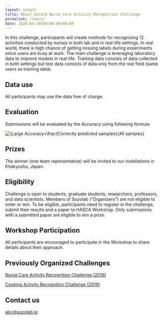 ```yaml
---
layout: single
title: About Second Nurse Care Activity Recognition Challenge
permalink: /learn/
date: 2020-05-30T00:00:00+09:00
---
```


In this challenge, participants will create methods for recognizing 12 activities conducted by nurses in both lab and in real-life settings. In real world, there is high chance of getting missing labels during experiments since users are busy at work.  The main challenge is leveraging laboratory data to improve models in real-life. Training data consists of data collected in both settings but test data consists of data only from the real field (same users as training data).

## Data use
All participants may use the data free of charge.

## Evaluation
Submissions will be evaluated by the Accuracy using following formula

![\Large Accuracy=\frac{Correctly predicted samples}{All samples}](https://latex.codecogs.com/gif.latex?Accuracy&space;=&space;\frac{Corectly&space;Predicted&space;Samples}{All&space;Samples})

## Prizes
The winner (one team representative) will be invited to our installations in Kitakyushu, Japan.

## Eligibility
Challenge is open to students, graduate students, researchers, professors, and data scientists. Members of Sozolab (“Organizers”) are not eligible to enter or win. To be eligible, participants need to register in the challenge, submit their results and a paper to HASCA Workshop. Only submissions with a submitted paper are eligible to win a prize.

## Workshop Participation
All participants are encouraged to participate in the Workshop to share details about their approach.

## Previously Organized Challenges
[Nurse Care Activity Recognition Challenge (2019)](https://hasc-nurse-challenge.github.io/)

[Cooking Activity Recognition Challenge (2019)](https://abc-research.github.io/cook2020/)

## Contact us
abc@sozolab.jp
